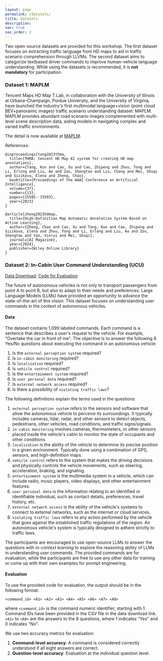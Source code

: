 ```yaml
---
layout: page
permalink: /datasets/
title: Datasets
description: 
nav: true
nav_order: 3
---
```



<!-- ### Two Open-Source Datasets 

Two open-source datasets are provided for this workshop. The first dataset focuses on extracting traffic language from HD maps to aid in traffic scenario comprehension through LLMs. The second dataset aims to categorize textbased driver commands to improve human-vehicle language understanding. While using the datasets is recommended, it is **not mandatory** for participation. Both datasets will be released on **Sep. 15th**. 

#### Dataset 1
TBD

#### Dataset 2
TBD -->

Two open-source datasets are provided for this workshop. The first dataset focuses on extracting traffic language from
HD maps to aid in traffic scenario comprehension through LLVMs. The second dataset aims to categorize textbased driver
commands to improve human-vehicle language understanding. While using the datasets is recommended, it is
**not mandatory** for participation. 
<!-- The MAPLM dataset will be released on **Sep. 22nd**. -->

### Dataset 1: MAPLM

Tencent Maps HD Map T.Lab, in collaboration with the University of Illinois at Urbana-Champaign, Purdue University, and the University of Virginia, have launched the industry's first multimodal language+vision (point cloud BEV+panoramic images) traffic scenario understanding dataset: MAPLM. MAPLM provides abundant road scenario images complemented with multi-level scene description data, aiding models in navigating complex and varied traffic environments.

The detail is now available at [MAPLM](https://github.com/LLVM-AD/MAPLM).    

References:    
```
@inproceedings{tang2023thma,
  title={THMA: tencent HD Map AI system for creating HD map annotations},
  author={Tang, Kun and Cao, Xu and Cao, Zhipeng and Zhou, Tong and Li, Erlong and Liu, Ao and Zou, Shengtao and Liu, Chang and Mei, Shuqi and Sizikova, Elena and Zheng, Chao},
  booktitle={Proceedings of the AAAI Conference on Artificial Intelligence},
  volume={37},
  number={13},
  pages={15585--15593},
  year={2023}
}
```

```
@article{zheng2023hdmap,
  title={High-Definition Map Automatic Annotation System Based on Active Learning},
  author={Zheng, Chao and Cao, Xu and Tang, Kun and Cao, Zhipeng and Sizikova, Elena and Zhou, Tong and Li, Erlong and Liu, Ao and Zou, Shengtao and Yan, Xinrui and Mei, Shuqi},
  journal={AI Magazine},
  year={2024},
  publisher={Wiley Online Library}
}
```

### Dataset 2: In-Cabin User Command Understanding (UCU)

[Data Download](https://github.com/LLVM-AD/ucu-dataset/blob/main/ucu.csv); [Code for Evaluation](https://github.com/LLVM-AD/ucu-dataset)

The future of autonomous vehicles is not only to transport passengers from point A to point B, but also to adapt to
their needs and preferences. Large Language Models (LLMs) have provided an opportunity to advance the state-of-the-art
of this vision. This dataset focuses on understanding user commands in the context of autonomous vehicles.

#### Data

The dataset contains 1,099 labeled commands. Each command is a sentence that describes a user's request to the
vehicle. For example, "Overtake the car in front of me". The objective is to answer the following 8 Yes/No questions
about executing the command in an autonomous vehicle:

1. Is the `external perception system` required?
2. Is `in-cabin monitoring` required?
3. Is `localization` required?
4. Is `vehicle control` required?
5. Is the `entertainment system` required?
6. Is `user personal data` required?
7. Is `external network access` required?
8. Is there a possibility of `violating traffic laws`?

The following definitions explain the terms used in the questions:

1. `external perception system` refers to the sensors and software that allow the autonomous vehicle to perceive its
   surroundings. It typically includes cameras, lidar, radar, and other sensors to detect objects, pedestrians, other
   vehicles, road conditions, and traffic signs/signals.
2. `in-cabin monitoring` involves cameras, thermometers, or other sensors placed inside the vehicle's cabin to monitor
   the state of occupants and other conditions.
3. `localization` is the ability of the vehicle to determine its precise position in a given environment. Typically done
   using a combination of GPS, sensors, and high-definition maps.
4. `vehicle control` refers to the system that makes the driving decisions and physically controls the vehicle
   movements, such as steering, acceleration, braking, and signaling.
5. `entertainment system` is the multimedia system in a vehicle, which can include radio, music players, video displays,
   and other entertainment features.
6. `user personal data` is the information relating to an identified or identifiable individual, such as contact
   details, preferences, travel history, etc.
7. `external network access` is the ability of the vehicle's systems to connect to external networks, such as the
   internet or cloud services.
8. `violating traffic laws` refers to any action performed by the vehicle that goes against the established traffic
   regulations of the region. An autonomous vehicle's system is typically designed to adhere strictly to traffic laws.

The participants are encouraged to use open-source LLMs to answer the questions with *in-context learning* to explore
the reasoning ability of LLMs in understanding user commands. The provided commands are for evaluation, while the
participants are free to use any other data for training or come up with their own examples for prompt engineering.

#### Evaluation

To use the provided code for evaluation, the output should be in the following format:

`<command_id> <A1> <A2> <A3> <A4> <A5> <A6> <A7> <A8>`

where `<command_id>` is the command numeric identifier, starting with 1. Command IDs have been
provided in the CSV file in the data download link.
`<A1>` to `<A8>` are the answers to the 8 questions, where 1 indicates "Yes" and 0 indicates "No".

We use two accuracy metrics for evaluation:

1. **Command-level accuracy**: A command is considered correctly understood if all eight answers are correct.
2. **Question-level accuracy**: Evaluation at the individual question level.